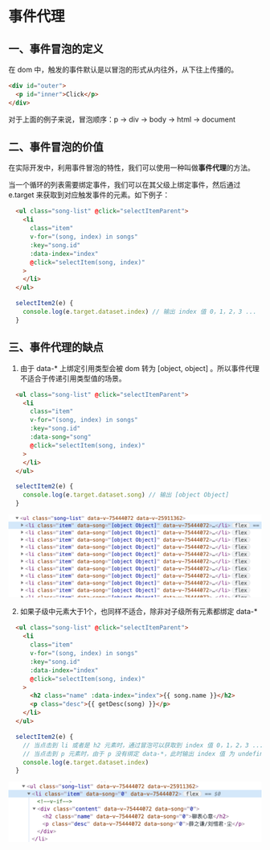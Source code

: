 # 事件代理
## 一、事件冒泡的定义
在 dom 中，触发的事件默认是以冒泡的形式从内往外，从下往上传播的。
```html
<div id="outer">
  <p id="inner">Click</p>
</div>

```
对于上面的例子来说，冒泡顺序：p -> div -> body -> html -> document

## 二、事件冒泡的价值
在实际开发中，利用事件冒泡的特性，我们可以使用一种叫做<b>事件代理</b>的方法。

当一个循环的列表需要绑定事件，我们可以在其父级上绑定事件，然后通过 e.target 来获取到对应触发事件的元素。如下例子：

```html
  <ul class="song-list" @click="selectItemParent">
    <li
      class="item"
      v-for="(song, index) in songs"
      :key="song.id"
      :data-index="index"
      @click="selectItem(song, index)"
    >
    </li>
  </ul>
```

```js
  selectItem2(e) {
    console.log(e.target.dataset.index) // 输出 index 值 0，1，2，3 ...
  }
```

## 三、事件代理的缺点
1. 由于 data-* 上绑定引用类型会被 dom 转为 [object, object] 。所以事件代理不适合于传递引用类型值的场景。

```html
  <ul class="song-list" @click="selectItemParent">
    <li
      class="item"
      v-for="(song, index) in songs"
      :key="song.id"
      :data-song="song"
      @click="selectItem(song, index)"
    >
    </li>
  </ul>
```

```js
  selectItem2(e) {
    console.log(e.target.dataset.song) // 输出 [object Object]
  }
```
![image](/js/event-agent2.png)

2. 如果子级中元素大于1个，也同样不适合，除非对子级所有元素都绑定 data-*

```html
  <ul class="song-list" @click="selectItemParent">
    <li
      class="item"
      v-for="(song, index) in songs"
      :key="song.id"
      :data-index="index"
      @click="selectItem(song, index)"
    >
      <h2 class="name" :data-index="index">{{ song.name }}</h2>
      <p class="desc">{{ getDesc(song) }}</p>
    </li>
  </ul>
```

```js
  selectItem2(e) {
    // 当点击到 li 或者是 h2 元素时，通过冒泡可以获取到 index 值 0，1，2，3 ...
    // 当点击到 p 元素时，由于 p 没有绑定 data-*，此时输出 index 值 为 undefined
    console.log(e.target.dataset.index)
  }
```
![image](/js/event-agent1.png)